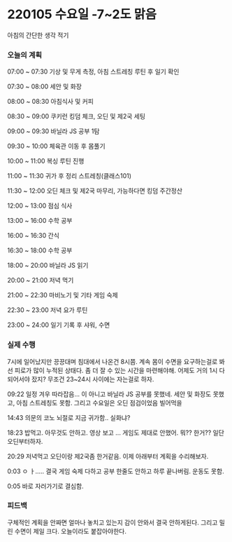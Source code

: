 # 220105 수요일 -7~2도 맑음

아침의 간단한 생각 적기

### 오늘의 계획

07:00 ~ 07:30 기상 및 무게 측정, 아침 스트레칭 루틴 후 일기 확인

07:30 ~ 08:00 세안 및 화장

08:00 ~ 08:30 아침식사 및 커피

08:30 ~ 09:00 쿠키런 킹덤 체크, 오딘 및 제2국 세팅

09:00 ~ 09:30 바닐라 JS 공부 1탐

09:30 ~ 10:00 체육관 이동 후 몸풀기

10:00 ~ 11:00 복싱 루틴 진행

11:00 ~ 11:30 귀가 후 정리 스트레칭(클래스101)

11:30 ~ 12:00 오딘 체크 및 제2국 마무리, 가능하다면 킹덤 주간정산

12:00 ~ 13:00 점심 식사

13:00 ~ 16:00 수학 공부

16:00 ~ 16:30 간식

16:30 ~ 18:00 수학 공부

18:00 ~ 20:00 바닐라 JS 읽기

20:00 ~ 21:00 저녁 먹기

21:00 ~ 22:30 마비노기 및 기타 게임 숙제

22:30 ~ 23:00 저녁 요가 루틴

23:00 ~ 24:00 일기 기록 후 샤워, 수면

### 실제 수행

7시에 일어났지만 끙끙대며 침대에서 나온건 8시쯤. 계속 몸이 수면을 요구하는걸로 봐선 피로가 많이 누적된 상태다. 좀 더 잘 수 있는 시간을 마련해야해. 어제도 거의 1시 다되어서야 잤지? 무조건 23~24시 사이에는 자는걸로 하자.

09:22 일정 겨우 따라잡음... 이 아니고 바닐라 JS 공부를 못했네. 세안 및 화장도 못했고, 아침 스트레칭도 못함. 그리고 수요일은 오딘 점검이었음 빌어먹을

14:43 의문의 코노 뇌절로 지금 귀가함.. 실화냐?

18:23 밥먹고. 아무것도 안하고. 영상 보고 ... 게임도 제대로 안했어. 뭐?? 한거?? 일단 오딘부터하자.

20:29 저녁먹고 오딘이랑 제2국좀 한거같음. 이제 아래부터 계획을 수리해보자. 

0:03 ㅇ ㅏ..... 결국 게임 숙제 다하고 공부 한줄도 안하고 하루 끝나버림. 운동도 못함.

0:05 바로 자러가기로 결심함.

### 피드백

구체적인 계획을 안짜면 얼마나 놓치고 있는지 감이 안와서 결국 안하게된다. 그리고 밀린 수면이 제일 크다. 오늘이라도 붙잡아야한다.
